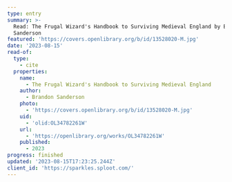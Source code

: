 ```yaml
---
type: entry
summary: >-
  Read: The Frugal Wizard's Handbook to Surviving Medieval England by Brandon
  Sanderson
featured: 'https://covers.openlibrary.org/b/id/13528020-M.jpg'
date: '2023-08-15'
read-of:
  type:
    - cite
  properties:
    name:
      - The Frugal Wizard's Handbook to Surviving Medieval England
    author:
      - Brandon Sanderson
    photo:
      - 'https://covers.openlibrary.org/b/id/13528020-M.jpg'
    uid:
      - 'olid:OL34782261W'
    url:
      - 'https://openlibrary.org/works/OL34782261W'
    published:
      - 2023
progress: finished
updated: '2023-08-15T17:23:25.244Z'
client_id: 'https://sparkles.sploot.com/'
---
```


